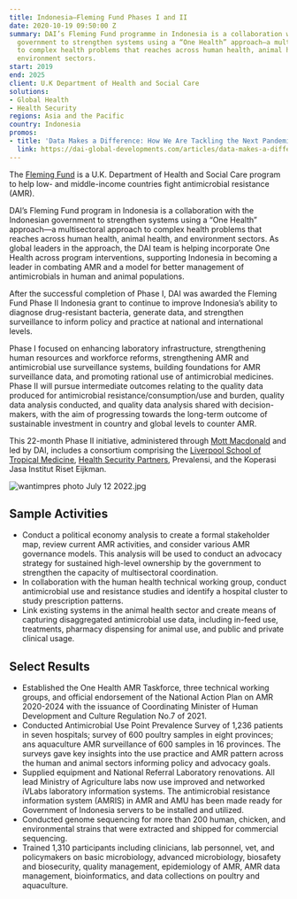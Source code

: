 ```yaml
---
title: Indonesia—Fleming Fund Phases I and II
date: 2020-10-19 09:50:00 Z
summary: DAI’s Fleming Fund programme in Indonesia is a collaboration with the Indonesian
  government to strengthen systems using a “One Health” approach—a multisectoral approach
  to complex health problems that reaches across human health, animal health, and
  environment sectors.
start: 2019
end: 2025
client: U.K Department of Health and Social Care
solutions:
- Global Health
- Health Security
regions: Asia and the Pacific
country: Indonesia
promos:
- title: 'Data Makes a Difference: How We Are Tackling the Next Pandemic'
  link: https://dai-global-developments.com/articles/data-makes-a-difference-how-we-are-tackling-the-next-pandemic
---
```


The [Fleming Fund](https://www.flemingfund.org/) is a U.K. Department of Health and Social Care program to help low- and middle-income countries fight antimicrobial resistance (AMR). 

DAI’s Fleming Fund program in Indonesia is a collaboration with the Indonesian government to strengthen systems using a “One Health” approach—a multisectoral approach to complex health problems that reaches across human health, animal health, and environment sectors. As global leaders in the approach, the DAI team is helping incorporate One Health across program interventions, supporting Indonesia in becoming a leader in combating AMR and a model for better management of antimicrobials in human and animal populations.

After the successful completion of Phase I, DAI was awarded the Fleming Fund Phase II Indonesia grant to continue to improve Indonesia’s ability to diagnose drug-resistant bacteria, generate data, and strengthen surveillance to inform policy and practice at national and international levels.

Phase I focused on enhancing laboratory infrastructure, strengthening human resources and workforce reforms, strengthening AMR and antimicrobial use surveillance systems, building foundations for AMR surveillance data, and promoting rational use of antimicrobial medicines. Phase II will pursue intermediate outcomes relating to the quality data produced for antimicrobial resistance/consumption/use and burden, quality data analysis conducted, and quality data analysis shared with decision-makers, with the aim of progressing towards the long-term outcome of sustainable investment in country and global levels to counter AMR.

This 22-month Phase II initiative, administered through [Mott Macdonald](https://www.mottmac.com/) and led by DAI, includes a consortium comprising the [Liverpool School of Tropical Medicine](https://www.lstmed.ac.uk/), [Health Security Partners](https://healthsecuritypartners.org/), Prevalensi, and the Koperasi Jasa Institut Riset Eijkman.  

![wantimpres photo July 12 2022.jpg](/uploads/wantimpres%20photo%20July%2012%202022.jpg)

## Sample Activities 

* Conduct a political economy analysis to create a formal stakeholder map, review current AMR activities, and consider various AMR governance models. This analysis will be used to conduct an advocacy strategy for sustained high-level ownership by the government to strengthen the capacity of multisectoral coordination. 
* In collaboration with the human health technical working group, conduct antimicrobial use and resistance studies and identify a hospital cluster to study prescription patterns. 
* Link existing systems in the animal health sector and create means of capturing disaggregated antimicrobial use data, including in-feed use, treatments, pharmacy dispensing for animal use, and public and private clinical usage.  

## Select Results

* Established the One Health AMR Taskforce, three technical working groups, and official endorsement of the National Action Plan on AMR 2020-2024 with the issuance of Coordinating Minister of Human Development and Culture Regulation No.7 of 2021.
* Conducted Antimicrobial Use Point Prevalence Survey of 1,236 patients in seven hospitals; survey of 600 poultry samples in eight provinces; ans aquaculture AMR surveillance of 600 samples in 16 provinces. The surveys gave key insights into the use practice and AMR pattern across the human and animal sectors informing policy and advocacy goals.  
* Supplied equipment and National Referral Laboratory renovations. All lead Ministry of Agriculture labs now use improved and networked iVLabs laboratory information systems. The antimicrobial resistance information system (AMRIS) in AMR and AMU has been made ready for Government of Indonesia servers to be installed and utilized.  
* Conducted genome sequencing for more than 200 human, chicken, and environmental strains that were extracted and shipped for commercial sequencing. 
* Trained 1,310 participants including clinicians, lab personnel, vet, and policymakers on basic microbiology, advanced microbiology, biosafety and biosecurity, quality management, epidemiology of AMR, AMR data management, bioinformatics, and data collections on poultry and aquaculture. 